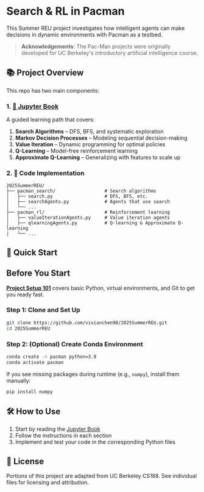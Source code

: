 # Search & RL in Pacman

This Summer REU project investigates how intelligent agents can make decisions in dynamic environments with Pacman as a testbed. 

> **Acknowledgements**: The Pac-Man projects were originally developed for UC Berkeley's introductory artificial intelligence course.

## 📚 Project Overview

This repo has two main components:

### 1. [📖 Jupyter Book](https://vivianchen98.github.io/2025SummerREU/)

A guided learning path that covers:

1. **Search Algorithms** – DFS, BFS, and systematic exploration
2. **Markov Decision Processes** – Modeling sequential decision-making
3. **Value Iteration** – Dynamic programming for optimal policies
4. **Q-Learning** – Model-free reinforcement learning
5. **Approximate Q-Learning** – Generalizing with features to scale up

### 2. 🧪 Code Implementation

```
2025SummerREU/
├── pacman_search/                  # Search algorithms
│   ├── search.py                   # DFS, BFS, etc.
│   ├── searchAgents.py             # Agents that use search
│   └── ...                         
├── pacman_rl/                      # Reinforcement learning
│   ├── valueIterationAgents.py     # Value iteration agents
│   ├── qlearningAgents.py          # Q-learning & Approximate Q-learning
│   └── ...
```

## 🚀 Quick Start

## Before You Start

[**Project Setup 101**](https://boatneck-iberis-1aa.notion.site/Project-Setup-101-23a187290fc08029843bdb7cf3969231) covers basic Python, virtual environments, and Git to get you ready fast.

### Step 1: Clone and Set Up

```bash
git clone https://github.com/vivianchen98/2025SummerREU.git
cd 2025SummerREU
```

### Step 2: (Optional) Create Conda Environment

```bash
conda create -n pacman python=3.9
conda activate pacman
```

If you see missing packages during runtime (e.g., `numpy`), install them manually:

```bash
pip install numpy
```


## 🛠️ How to Use

1. Start by reading the [Jupyter Book](https://vivianchen98.github.io/2025SummerREU/)
2. Follow the instructions in each section
3. Implement and test your code in the corresponding Python files


## 📄 License

Portions of this project are adapted from UC Berkeley CS188.
See individual files for licensing and attribution.
